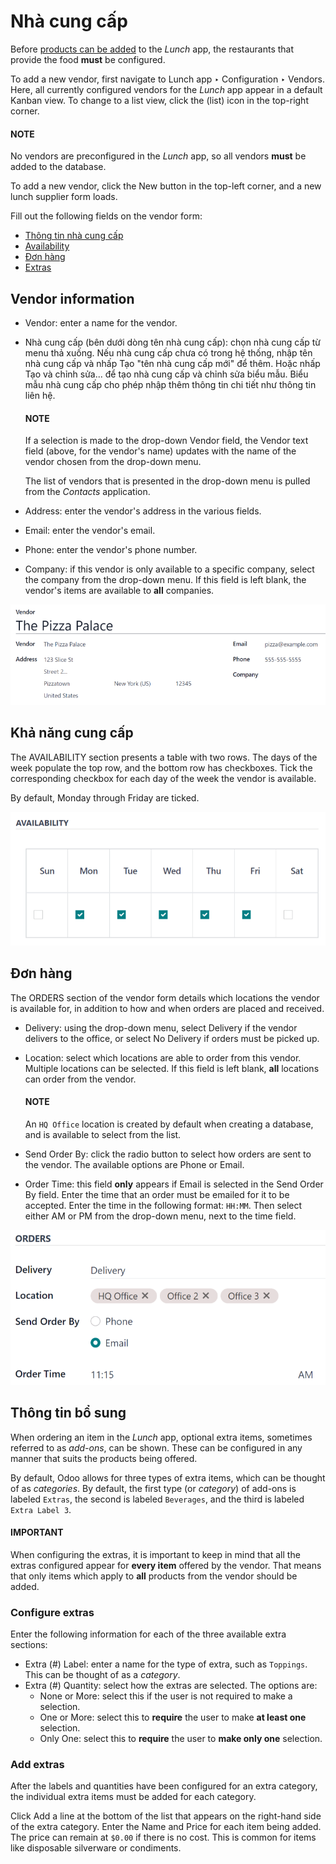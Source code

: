 # Nhà cung cấp

Before [products can be added](applications/hr/lunch/products.md) to the *Lunch* app, the restaurants that provide the
food **must** be configured.

To add a new vendor, first navigate to Lunch app ‣ Configuration ‣ Vendors.
Here, all currently configured vendors for the *Lunch* app appear in a default Kanban view. To
change to a list view, click the <i class="oi oi-view-list"></i> (list) icon in the top-right
corner.

#### NOTE
No vendors are preconfigured in the *Lunch* app, so all vendors **must** be added to the
database.

To add a new vendor, click the New button in the top-left corner, and a new lunch
supplier form loads.

Fill out the following fields on the vendor form:

- [Thông tin nhà cung cấp](#lunch-vendor-info)
- [Availability](#lunch-availability)
- [Đơn hàng](#lunch-orders)
- [Extras](#lunch-extras)

<a id="lunch-vendor-info"></a>

## Vendor information

- Vendor: enter a name for the vendor.
- Nhà cung cấp (bên dưới dòng tên nhà cung cấp): chọn nhà cung cấp từ menu thả xuống. Nếu nhà cung cấp chưa có trong hệ thống, nhập tên nhà cung cấp và nhấp Tạo "tên nhà cung cấp mới" để thêm. Hoặc nhấp Tạo và chỉnh sửa... để tạo nhà cung cấp và chỉnh sửa biểu mẫu. Biểu mẫu nhà cung cấp cho phép nhập thêm thông tin chi tiết như thông tin liên hệ.

  #### NOTE
  If a selection is made to the drop-down Vendor field, the Vendor text
  field (above, for the vendor's name) updates with the name of the vendor chosen from the
  drop-down menu.

  The list of vendors that is presented in the drop-down menu is pulled from the *Contacts*
  application.
- Address: enter the vendor's address in the various fields.
- Email: enter the vendor's email.
- Phone: enter the vendor's phone number.
- Company: if this vendor is only available to a specific company, select the company
  from the drop-down menu. If this field is left blank, the vendor's items are available to **all**
  companies.

![The top portion of the vendor form filled out.](../../../.gitbook/assets/vendor-info.png)

<a id="lunch-availability"></a>

## Khả năng cung cấp

The AVAILABILITY section presents a table with two rows. The days of the week populate
the top row, and the bottom row has checkboxes. Tick the corresponding checkbox for each day of the
week the vendor is available.

By default, Monday through Friday are ticked.

![The default view of the availability section, with Mon-Fri enabled.](../../../.gitbook/assets/availability.png)

<a id="lunch-orders"></a>

## Đơn hàng

The ORDERS section of the vendor form details which locations the vendor is available
for, in addition to how and when orders are placed and received.

- Delivery: using the drop-down menu, select Delivery if the vendor
  delivers to the office, or select No Delivery if orders must be picked up.
- Location: select which locations are able to order from this vendor. Multiple
  locations can be selected. If this field is left blank, **all** locations can order from the
  vendor.

  #### NOTE
  An `HQ Office` location is created by default when creating a database, and is
  available to select from the list.
- Send Order By: click the radio button to select how orders are sent to the vendor. The
  available options are Phone or Email.
- Order Time: this field **only** appears if Email is selected in the
  Send Order By field. Enter the time that an order must be emailed for it to be
  accepted. Enter the time in the following format: `HH:MM`. Then select either AM or
  PM from the drop-down menu, next to the time field.

![The orders section of a vendor form, with all fields filled out.](../../../.gitbook/assets/orders.png)

<a id="lunch-extras"></a>

## Thông tin bổ sung

When ordering an item in the *Lunch* app, optional extra items, sometimes referred to as *add-ons*,
can be shown. These can be configured in any manner that suits the products being offered.

By default, Odoo allows for three types of extra items, which can be thought of as *categories*. By
default, the first type (or *category*) of add-ons is labeled `Extras`, the second is labeled
`Beverages`, and the third is labeled `Extra Label 3`.

#### IMPORTANT
When configuring the extras, it is important to keep in mind that all the extras configured
appear for **every item** offered by the vendor. That means that only items which apply to
**all** products from the vendor should be added.

<a id="lunch-configure-extras"></a>

### Configure extras

Enter the following information for each of the three available extra sections:

- Extra (#) Label: enter a name for the type of extra, such as `Toppings`. This can be
  thought of as a *category*.
- Extra (#) Quantity: select how the extras are selected. The options are:
  - None or More: select this if the user is not required to make a selection.
  - One or More: select this to **require** the user to make **at least one** selection.
  - Only One: select this to **require** the user to **make only one** selection.

### Add extras

After the labels and quantities have been configured for an extra category, the individual extra
items must be added for each category.

Click Add a line at the bottom of the list that appears on the right-hand side of the
extra category. Enter the Name and Price for each item being added. The
price can remain at `$0.00` if there is no cost. This is common for items like disposable silverware
or condiments.

